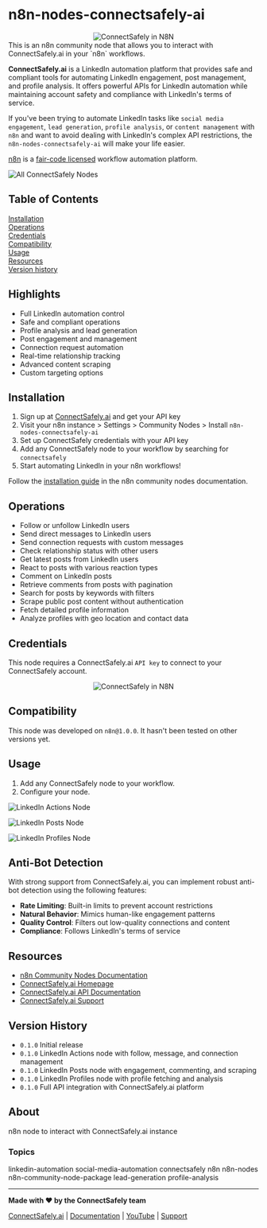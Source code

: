 # n8n-nodes-connectsafely-ai
<div align="center">
  <img src="screenshots/n8n-connect-connectsafely.png" alt="ConnectSafely in N8N" />
</div>
This is an n8n community node that allows you to interact with ConnectSafely.ai in your `n8n` workflows.

**ConnectSafely.ai** is a LinkedIn automation platform that provides safe and compliant tools for automating LinkedIn engagement, post management, and profile analysis. It offers powerful APIs for LinkedIn automation while maintaining account safety and compliance with LinkedIn's terms of service.

If you've been trying to automate LinkedIn tasks like `social media engagement`, `lead generation`, `profile analysis`, or `content management` with `n8n` and want to avoid dealing with LinkedIn's complex API restrictions, the `n8n-nodes-connectsafely-ai` will make your life easier.

[n8n](https://n8n.io/) is a [fair-code licensed](https://docs.n8n.io/reference/license/) workflow automation platform.



![All ConnectSafely Nodes](screenshots/allnodes.png)

## Table of Contents

[Installation](#installation)  
[Operations](#operations)  
[Credentials](#credentials)  
[Compatibility](#compatibility)  
[Usage](#usage)  
[Resources](#resources)  
[Version history](#version-history)

## Highlights

* Full LinkedIn automation control
* Safe and compliant operations
* Profile analysis and lead generation
* Post engagement and management
* Connection request automation
* Real-time relationship tracking
* Advanced content scraping
* Custom targeting options  

## Installation

1. Sign up at [ConnectSafely.ai](https://connectsafely.ai) and get your API key
2. Visit your n8n instance > Settings > Community Nodes > Install `n8n-nodes-connectsafely-ai`
3. Set up ConnectSafely credentials with your API key
4. Add any ConnectSafely node to your workflow by searching for `connectsafely`
5. Start automating LinkedIn in your n8n workflows!

Follow the [installation guide](https://docs.n8n.io/integrations/community-nodes/installation/) in the n8n community nodes documentation.

## Operations

* Follow or unfollow LinkedIn users
* Send direct messages to LinkedIn users
* Send connection requests with custom messages
* Check relationship status with other users
* Get latest posts from LinkedIn users
* React to posts with various reaction types
* Comment on LinkedIn posts
* Retrieve comments from posts with pagination
* Search for posts by keywords with filters
* Scrape public post content without authentication
* Fetch detailed profile information
* Analyze profiles with geo location and contact data

## Credentials

This node requires a ConnectSafely.ai `API key` to connect to your ConnectSafely account.

<div align="center">
  <img src="screenshots/add-cred.png" alt="ConnectSafely in N8N" />
</div>

## Compatibility

This node was developed on `n8n@1.0.0`. It hasn't been tested on other versions yet.

## Usage

1. Add any ConnectSafely node to your workflow.
2. Configure your node.

![LinkedIn Actions Node](screenshots/linkedin-actions.png)

![LinkedIn Posts Node](screenshots/linkedin-posts.png)

![LinkedIn Profiles Node](screenshots/linkedin-profiles.png)

## Anti-Bot Detection

With strong support from ConnectSafely.ai, you can implement robust anti-bot detection using the following features:

* **Rate Limiting**: Built-in limits to prevent account restrictions
* **Natural Behavior**: Mimics human-like engagement patterns
* **Quality Control**: Filters out low-quality connections and content
* **Compliance**: Follows LinkedIn's terms of service

## Resources

* [n8n Community Nodes Documentation](https://docs.n8n.io/integrations/#community-nodes)
* [ConnectSafely.ai Homepage](https://connectsafely.ai)
* [ConnectSafely.ai API Documentation](https://connectsafely.ai/n8n-docs)
* [ConnectSafely.ai Support](mailto:support@connectsafely.ai)

## Version History

* `0.1.0` Initial release
* `0.1.0` LinkedIn Actions node with follow, message, and connection management
* `0.1.0` LinkedIn Posts node with engagement, commenting, and scraping
* `0.1.0` LinkedIn Profiles node with profile fetching and analysis
* `0.1.0` Full API integration with ConnectSafely.ai platform

## About

n8n node to interact with ConnectSafely.ai instance

### Topics

linkedin-automation  social-media-automation  connectsafely  n8n  n8n-nodes  n8n-community-node-package  lead-generation  profile-analysis

---

**Made with ❤️ by the ConnectSafely team**

[ConnectSafely.ai](https://connectsafely.ai) | [Documentation](https://connectsafely.ai/n8n-docs) | [YouTube](https://www.youtube.com/@ConnectSafelyAI-v2x) | [Support](mailto:support@connectsafely.ai)